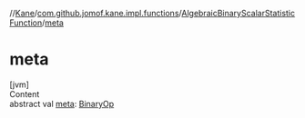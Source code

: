 //[Kane](../../index.md)/[com.github.jomof.kane.impl.functions](../index.md)/[AlgebraicBinaryScalarStatisticFunction](index.md)/[meta](meta.md)



# meta  
[jvm]  
Content  
abstract val [meta](meta.md): [BinaryOp](../../com.github.jomof.kane.impl/-binary-op/index.md)  



